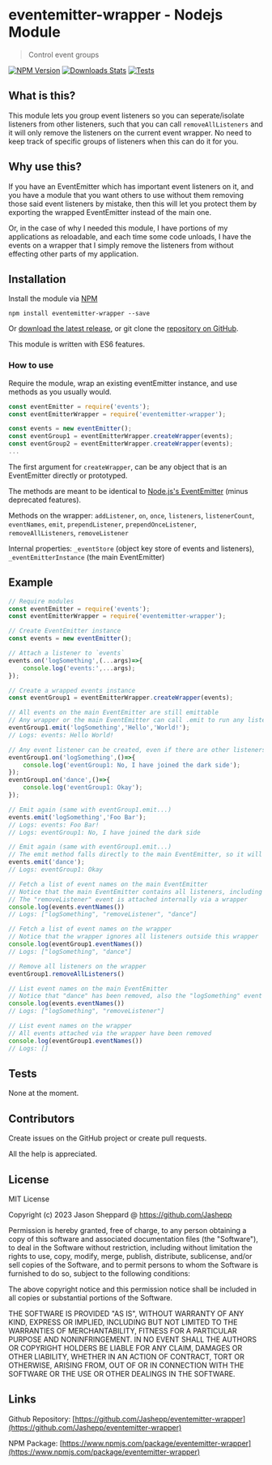 # eventemitter-wrapper - Nodejs Module
> Control event groups

[![NPM Version][npm-image]][npm-url]
[![Downloads Stats][npm-downloads]][npm-url]
[![Tests][github-tests-badge]][github-tests-url]

## What is this?

This module lets you group event listeners so you can seperate/isolate listeners from other listeners, such that you can call `removeAllListeners` and it will only remove the listeners on the current event wrapper. No need to keep track of specific groups of listeners when this can do it for you.

## Why use this?

If you have an EventEmitter which has important event listeners on it, and you have a module that you want others to use without them removing those said event listeners by mistake, then this will let you protect them by exporting the wrapped EventEmitter instead of the main one.

Or, in the case of why I needed this module, I have portions of my applications as reloadable, and each time some code unloads, I have the events on a wrapper that I simply remove the listeners from without effecting other parts of my application.

## Installation

Install the module via [NPM](https://www.npmjs.com/package/eventemitter-wrapper)
```
npm install eventemitter-wrapper --save
```
Or [download the latest release](https://github.com/Jashepp/eventemitter-wrapper/releases), or git clone the [repository on GitHub](https://github.com/Jashepp/eventemitter-wrapper).

This module is written with ES6 features.

### How to use

Require the module, wrap an existing eventEmitter instance, and use methods as you usually would.

```javascript
const eventEmitter = require('events');
const eventEmitterWrapper = require('eventemitter-wrapper');

const events = new eventEmitter();
const eventGroup1 = eventEmitterWrapper.createWrapper(events);
const eventGroup2 = eventEmitterWrapper.createWrapper(events);
...
```

The first argument for `createWrapper`, can be any object that is an EventEmitter directly or prototyped.

The methods are meant to be identical to [Node.js's EventEmitter](https://nodejs.org/api/events.html) (minus deprecated features).

Methods on the wrapper: `addListener`, `on`, `once`, `listeners`, `listenerCount`, `eventNames`, `emit`, `prependListener`, `prependOnceListener`, `removeAllListeners`, `removeListener`

Internal properties: `_eventStore` (object key store of events and listeners), `_eventEmitterInstance` (the main EventEmitter)

## Example

```javascript
// Require modules
const eventEmitter = require('events');
const eventEmitterWrapper = require('eventemitter-wrapper');

// Create EventEmitter instance
const events = new eventEmitter();

// Attach a listener to `events`
events.on('logSomething',(...args)=>{
	console.log('events:',...args);
});

// Create a wrapped events instance
const eventGroup1 = eventEmitterWrapper.createWrapper(events);

// All events on the main EventEmitter are still emittable
// Any wrapper or the main EventEmitter can call .emit to run any listener
eventGroup1.emit('logSomething','Hello','World!');
// Logs: events: Hello World!

// Any event listener can be created, even if there are other listeners on the main EventEmitter or on other wrappers.
eventGroup1.on('logSomething',()=>{
	console.log('eventGroup1: No, I have joined the dark side');
});
eventGroup1.on('dance',()=>{
	console.log('eventGroup1: Okay');
});

// Emit again (same with eventGroup1.emit...)
events.emit('logSomething','Foo Bar');
// Logs: events: Foo Bar!
// Logs: eventGroup1: No, I have joined the dark side

// Emit again (same with eventGroup1.emit...)
// The emit method falls directly to the main EventEmitter, so it will also work across all wrappers
events.emit('dance');
// Logs: eventGroup1: Okay

// Fetch a list of event names on the main EventEmitter
// Notice that the main EventEmitter contains all listeners, including those on a wrapper
// The "removeListener" event is attached internally via a wrapper
console.log(events.eventNames())
// Logs: ["logSomething", "removeListener", "dance"]

// Fetch a list of event names on the wrapper
// Notice that the wrapper ignores all listeners outside this wrapper
console.log(eventGroup1.eventNames())
// Logs: ["logSomething", "dance"]

// Remove all listeners on the wrapper
eventGroup1.removeAllListeners()

// List event names on the main EventEmitter
// Notice that "dance" has been removed, also the "logSomething" event now only has 1 listener instead of 2
console.log(events.eventNames())
// Logs: ["logSomething", "removeListener"]

// List event names on the wrapper
// All events attached via the wrapper have been removed
console.log(eventGroup1.eventNames())
// Logs: []

```

## Tests

None at the moment.

## Contributors

Create issues on the GitHub project or create pull requests.

All the help is appreciated.

## License

MIT License

Copyright (c) 2023 Jason Sheppard @ https://github.com/Jashepp

Permission is hereby granted, free of charge, to any person obtaining a copy
of this software and associated documentation files (the "Software"), to deal
in the Software without restriction, including without limitation the rights
to use, copy, modify, merge, publish, distribute, sublicense, and/or sell
copies of the Software, and to permit persons to whom the Software is
furnished to do so, subject to the following conditions:

The above copyright notice and this permission notice shall be included in all
copies or substantial portions of the Software.

THE SOFTWARE IS PROVIDED "AS IS", WITHOUT WARRANTY OF ANY KIND, EXPRESS OR
IMPLIED, INCLUDING BUT NOT LIMITED TO THE WARRANTIES OF MERCHANTABILITY,
FITNESS FOR A PARTICULAR PURPOSE AND NONINFRINGEMENT. IN NO EVENT SHALL THE
AUTHORS OR COPYRIGHT HOLDERS BE LIABLE FOR ANY CLAIM, DAMAGES OR OTHER
LIABILITY, WHETHER IN AN ACTION OF CONTRACT, TORT OR OTHERWISE, ARISING FROM,
OUT OF OR IN CONNECTION WITH THE SOFTWARE OR THE USE OR OTHER DEALINGS IN THE
SOFTWARE.

## Links

Github Repository: [https://github.com/Jashepp/eventemitter-wrapper](https://github.com/Jashepp/eventemitter-wrapper)

NPM Package: [https://www.npmjs.com/package/eventemitter-wrapper](https://www.npmjs.com/package/eventemitter-wrapper)

[npm-image]: https://img.shields.io/npm/v/eventemitter-wrapper.svg?style=flat-square
[npm-url]: https://npmjs.org/package/eventemitter-wrapper
[npm-downloads]: https://img.shields.io/npm/dm/eventemitter-wrapper.svg?style=flat-square
[github-tests-badge]: https://github.com/Jashepp/eventemitter-wrapper/actions/workflows/tests-on-push.yml/badge.svg
[github-tests-url]: https://github.com/Jashepp/eventemitter-wrapper/actions/workflows/tests-on-push.yml
